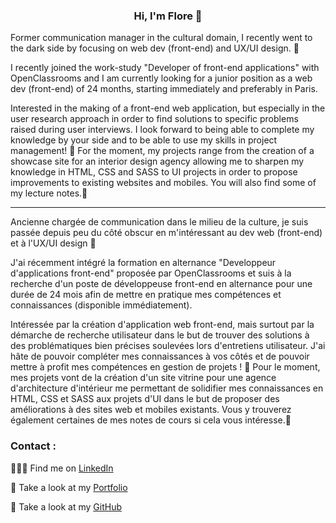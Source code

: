 <center>

### Hi, I'm Flore 👋

</center>

Former communication manager in the cultural domain, I recently went to the dark side by focusing on web dev (front-end) and UX/UI design. 🌱

I recently joined the work-study "Developer of front-end applications" with OpenClassrooms and I am currently looking for a junior position as a web dev (front-end) of 24 months, starting immediately and preferably in Paris.

Interested in the making of a front-end web application, but especially in the user research approach in order to find solutions to specific problems raised during user interviews. I look forward to being able to complete my knowledge by your side and to be able to use my skills in project management! 📖
For the moment, my projects range from the creation of a showcase site for an interior design agency allowing me to sharpen my knowledge in HTML, CSS and SASS to UI projects in order to propose improvements to existing websites and mobiles. You will also find some of my lecture notes.:green_book:

- - - - - - -

Ancienne chargée de communication dans le milieu de la culture, je suis passée depuis peu du côté obscur en m'intéressant au dev web (front-end) et à l'UX/UI design 🌱

J'ai récemment intégré la formation en alternance "Developpeur d'applications front-end" proposée par OpenClassrooms et suis à la recherche d'un poste de développeuse front-end en alternance pour une durée de 24 mois afin de mettre en pratique mes compétences et connaissances (disponible immédiatement).

Intéressée par la création d'application web front-end, mais surtout par la démarche de recherche utilisateur dans le but de trouver des solutions à des problématiques bien précises soulevées lors d'entretiens utilisateur. J'ai hâte de pouvoir compléter mes connaissances à vos côtés et de pouvoir mettre à profit mes compétences en gestion de projets ! 📖
Pour le moment, mes projets vont de la création d'un site vitrine pour une agence d'architecture d'intérieur me permettant de solidifier mes connaissances en HTML, CSS et SASS aux projets d'UI dans le but de proposer des améliorations à des sites web et mobiles existants. Vous y trouverez également certaines de mes notes de cours si cela vous intéresse.:green_book:


### Contact :


👩🏼‍💻 Find me on [LinkedIn](https://frama.link/lienversmonlinkedin)

:file_folder: Take a look at my [Portfolio](https://flower-dev.github.io)

:file_folder: Take a look at my [GitHub](https://github.com/Flower-dev)
<!--
**Flower-dev/Flower-dev** is a ✨ _special_ ✨ repository because its `README.md` (this file) appears on your GitHub profile.

Here are some ideas to get you started:

- 🔭 I’m currently working on ...
- 🌱 I’m currently learning ...
- 👯 I’m looking to collaborate on ...
- 🤔 I’m looking for help with ...
- 💬 Ask me about ...
- 📫 How to reach me: ...
- 😄 Pronouns: ...
- ⚡ Fun fact: ...
-->
